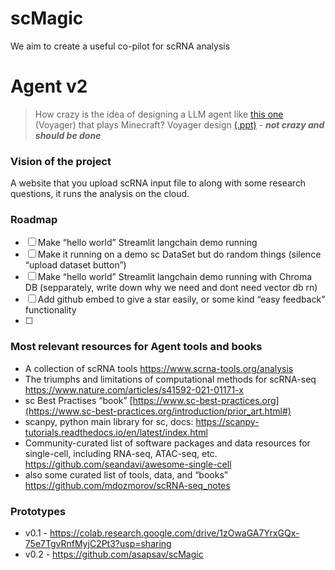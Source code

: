 # scMagic
We aim to create a useful co-pilot for scRNA analysis

# Agent v2

> How crazy is the idea of designing a LLM agent like [this one](https://github.com/MineDojo/Voyager) (Voyager) that plays Minecraft? Voyager design [(.ppt)](https://drive.google.com/file/d/12VDQzaOynBKROvpaJdsoWYCJW_XLE7Nx/view) - ***not crazy and should be done***
> 

### Vision of the project

A website that you upload scRNA input file to along with some research questions, it runs the analysis on the cloud.

### Roadmap

- [ ]  Make “hello world” Streamlit langchain demo running
- [ ]  Make it running on a demo sc DataSet but do random things (silence “upload dataset button”)
- [ ]  Make “hello world” Streamlit langchain demo running with Chroma DB (sepparately, write down why we need and dont need vector db rn)
- [ ]  Add github embed to give a star easily, or some kind “easy feedback” functionality
- [ ]  

### Most relevant resources for Agent tools and books

- A collection of  scRNA tools https://www.scrna-tools.org/analysis
- The triumphs and limitations of computational methods for scRNA-seq https://www.nature.com/articles/s41592-021-01171-x
- sc Best Practises “book” [https://www.sc-best-practices.org](https://www.sc-best-practices.org/introduction/prior_art.html#)
- scanpy, python main library for sc, docs: https://scanpy-tutorials.readthedocs.io/en/latest/index.html
- Community-curated list of software packages and data resources for single-cell, including RNA-seq, ATAC-seq, etc. https://github.com/seandavi/awesome-single-cell
- also some curated list of tools, data, and “books” https://github.com/mdozmorov/scRNA-seq_notes

### Prototypes

- v0.1 -  https://colab.research.google.com/drive/1zOwaGA7YrxGQx-75e7TgvRnfMyjC2Pt3?usp=sharing
- v0.2 -  https://github.com/asapsav/scMagic
